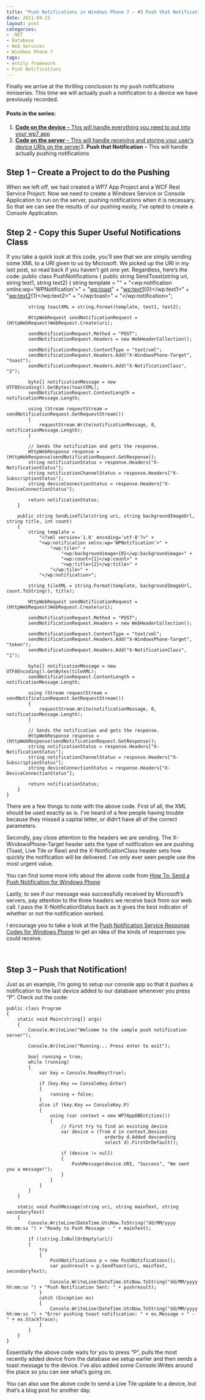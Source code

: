 ```yaml
---
title: "Push Notifications in Windows Phone 7 – #3 Push that Notification"
date: 2011-04-23
layout: post
categories:
- .NET
- Database
- Web Services
- Windows Phone 7
tags:
- entity framework
- Push Notifications
---
```


Finally we arrive at the thrilling conclusion to my push notifications miniseries. This time we will actually push a notification to a device we have previously recorded.

#### Posts in the series:

1.  [**Code on the device** – This will handle everything you need to put into your wp7 app](http://benjii.me/2010/12/push-notifications-in-windows-phone-7-1-code-on-the-device/)
2.  [**Code on the server** – This will handle receiving and storing your user’s device URIs on the server](http://benjii.me/2011/01/push-notifications-in-windows-phone-7-2-code-on-the-server/)3.  **Push that Notification** – This will handle actually pushing notifications  

## Step 1 – Create a Project to do the Pushing

When we left off, we had created a WP7 App Project and a WCF Rest Service Project. Now we need to create a Windows Service or Console Application to run on the server, pushing notifications when it is necessary. So that we can see the results of our pushing easily, I’ve opted to create a Console Application.

## Step 2 - Copy this Super Useful Notifications Class

If you take a quick look at this code, you’ll see that we are simply sending some XML to a URI given to us by Microsoft. We picked up the URI in my last post, so read back if you haven’t got one yet. Regardless, here’s the code:
    public class PushNotifications
    {
        public string SendToast(string uri, string text1, string text2)
        {
            string template = 
                "<?xml version='1.0' encoding='utf-8'?>" +
                "<wp:notification xmlns:wp='WPNotification'>" +
                    "<wp:toast>" +
                        "<wp:text1>{0}</wp:text1>" +
                        "<wp:text2>{1}</wp:text2>" +
                    "</wp:toast>" +
                "</wp:notification>";

            string toastXML = string.Format(template, text1, text2);

            HttpWebRequest sendNotificationRequest = (HttpWebRequest)WebRequest.Create(uri);

            sendNotificationRequest.Method = "POST";
            sendNotificationRequest.Headers = new WebHeaderCollection();

            sendNotificationRequest.ContentType = "text/xml";
            sendNotificationRequest.Headers.Add("X-WindowsPhone-Target", "toast");
            sendNotificationRequest.Headers.Add("X-NotificationClass", "2");

            byte[] notificationMessage = new UTF8Encoding().GetBytes(toastXML);
            sendNotificationRequest.ContentLength = notificationMessage.Length;

            using (Stream requestStream = sendNotificationRequest.GetRequestStream())
            {
                requestStream.Write(notificationMessage, 0, notificationMessage.Length);
            }

            // Sends the notification and gets the response.
            HttpWebResponse response = (HttpWebResponse)sendNotificationRequest.GetResponse();
            string notificationStatus = response.Headers["X-NotificationStatus"];
            string notificationChannelStatus = response.Headers["X-SubscriptionStatus"];
            string deviceConnectionStatus = response.Headers["X-DeviceConnectionStatus"];

            return notificationStatus;
        }

        public string SendLiveTile(string uri, string backgroundImageUrl, string title, int count)
        {
            string template =
                "<?xml version='1.0' encoding='utf-8'?>" +
                "<wp:notification xmlns:wp='WPNotification'>" +
                    "<wp:tile>" +
                        "<wp:backgroundimage>{0}</wp:backgroundimage>" +
                        "<wp:count>{1}</wp:count>" +
                        "<wp:title>{2}</wp:title>" +
                    "</wp:tile>" +
                "</wp:notification>";

            string tileXML = string.Format(template, backgroundImageUrl, count.ToString(), title);

            HttpWebRequest sendNotificationRequest = (HttpWebRequest)WebRequest.Create(uri);

            sendNotificationRequest.Method = "POST";
            sendNotificationRequest.Headers = new WebHeaderCollection();

            sendNotificationRequest.ContentType = "text/xml";
            sendNotificationRequest.Headers.Add("X-WindowsPhone-Target", "token");
            sendNotificationRequest.Headers.Add("X-NotificationClass", "1");

            byte[] notificationMessage = new UTF8Encoding().GetBytes(tileXML);
            sendNotificationRequest.ContentLength = notificationMessage.Length;

            using (Stream requestStream = sendNotificationRequest.GetRequestStream())
            {
                requestStream.Write(notificationMessage, 0, notificationMessage.Length);
            }

            // Sends the notification and gets the response.
            HttpWebResponse response = (HttpWebResponse)sendNotificationRequest.GetResponse();
            string notificationStatus = response.Headers["X-NotificationStatus"];
            string notificationChannelStatus = response.Headers["X-SubscriptionStatus"];
            string deviceConnectionStatus = response.Headers["X-DeviceConnectionStatus"];

            return notificationStatus;
        }
    }

There are a few things to note with the above code. First of all, the XML should be used exactly as is. I’ve heard of a few people having trouble because they missed a capital letter, or didn’t have all of the correct parameters. 

Secondly, pay close attention to the headers we are sending. The X-WindowsPhone-Target header sets the type of notification we are pushing (Toast, Live Tile or Raw) and the X-NotificationClass header sets how quickly the notification will be delivered. I’ve only ever seen people use the most urgent value.

You can find some more info about the above code from [How To: Send a Push Notification for Windows Phone](http://msdn.microsoft.com/en-us/library/ff402545%28v=VS.92%29.aspx)

Lastly, to see if our message was successfully received by Microsoft’s servers, pay attention to the three headers we receive back from our web call. I pass the X-NotificationStatus back as it gives the best indicator of whether or not the notification worked.

I encourage you to take a look at the [Push Notification Service Response Codes for Windows Phone](http://msdn.microsoft.com/en-us/library/ff941100%28v=VS.92%29.aspx) to get an idea of the kinds of responses you could receive.

&#160;

## Step 3 – Push that Notification!

Just as an example, I’m going to setup our console app so that it pushes a notification to the last device added to our database whenever you press “P”. Check out the code:

    public class Program
    {
        static void Main(string[] args)
        {
            Console.WriteLine("Welcome to the sample push notification server");

            Console.WriteLine("Running... Press enter to exit");

            bool running = true;
            while (running)
            {
                var key = Console.ReadKey(true);

                if (key.Key == ConsoleKey.Enter)
                {
                    running = false;
                }
                else if (key.Key == ConsoleKey.P)
                {
                    using (var context = new WP7AppDBEntities())
                    {
                        // First try to find an existing device
                        var device = (from d in context.Devices
                                        orderby d.Added descending
                                        select d).FirstOrDefault();

                        if (device != null)
                        {
                            PushMessage(device.URI, "Success", "We sent you a message!");
                        }
                    }
                }
            }
        }

        static void PushMessage(string uri, string mainText, string secondaryText)
        {
            Console.WriteLine(DateTime.UtcNow.ToString("dd/MM/yyyy hh:mm:ss ") + "Ready to Push Message - " + mainText);

            if (!string.IsNullOrEmpty(uri))
            {
                try
                {
                    PushNotifications p = new PushNotifications();
                    var pushresult = p.SendToast(uri, mainText, secondaryText);

                    Console.WriteLine(DateTime.UtcNow.ToString("dd/MM/yyyy hh:mm:ss ") + "Push Notification Sent: " + pushresult);
                }
                catch (Exception ex)
                {
                    Console.WriteLine(DateTime.UtcNow.ToString("dd/MM/yyyy hh:mm:ss ") + "Error pushing toast notification: " + ex.Message + " - " + ex.StackTrace);
                }
            }
        }
    }

Essentially the above code waits for you to press “P”, pulls the most recently added device from the database we setup earlier and then sends a toast message to the device. I’ve also added some Console.Writes around the place so you can see what’s going on.

You can also use the above code to send a Live Tile update to a device, but that’s a blog post for another day.
